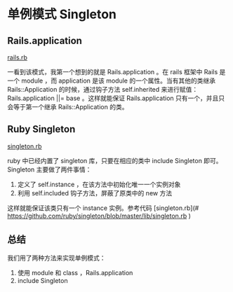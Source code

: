 # 单例模式 Singleton

## Rails.application

[rails.rb](src/rails/rails.rb)

一看到该模式，我第一个想到的就是 Rails.application 。在 rails 框架中 Rails 是一个 module ，而 application 是该 module 的一个属性。当有其他的类继承 Rails::Application 的时候，通过钩子方法 self.inherited 来进行赋值：Rails.application ||= base 。这样就能保证 Rails.application 只有一个，并且只会等于第一个继承 Rails::Application 的类。

## Ruby Singleton

[singleton.rb](src/singleton/singleton.rb)

ruby 中已经内置了 singleton 库，只要在相应的类中 include Singleton 即可。Singleton 主要做了两件事情：

1. 定义了 self.instance ，在该方法中初始化唯一一个实例对象
2. 利用 self.included 钩子方法，屏蔽了原类中的 new 方法

这样就能保证该类只有一个 instance 实例。参考代码 [singleton.rb](# https://github.com/ruby/singleton/blob/master/lib/singleton.rb
)

## 总结

我们用了两种方法来实现单例模式：

1. 使用 module 和 class ，Rails.application
2. include Singleton
